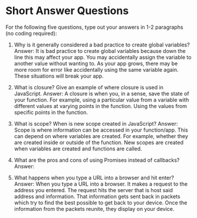 # Short Answer Questions
For the following five questions, type out your answers in 1-2 paragraphs (no coding required):

1. Why is it generally considered a bad practice to create global variables?
Answer:
  It is bad practice to create global variables because down the line this may affect your app. You may accidentally assign the variable to another value without wanting to. As your app grows, there may be more room for error like accidentally using the same variable again. These situations will break your app.

1. What is closure? Give an example of where closure is used in JavaScript.
Answer:
  A closure is when you, in a sense, save the state of your function. For example, using a particular value from a variable with different values at varying points in the function. Using the values from specific points in the function.

1. What is scope? When is new scope created in JavaScript?
Answer:
  Scope is where information can be accessed in your function/app. This can depend on where variables are created. For example, whether they are created inside or outside of the function. New scopes are created when variables are created and functions are called.

1. What are the pros and cons of using Promises instead of callbacks?
Answer:
  

1. What happens when you type a URL into a browser and hit enter?
Answer:
When you type a URL into a browser. It makes a request to the address you entered. The request hits the server that is host said address and information. That information gets sent back in packets which try to find the best possible to get back to your device. Once the information from the packets reunite, they display on your device.   
